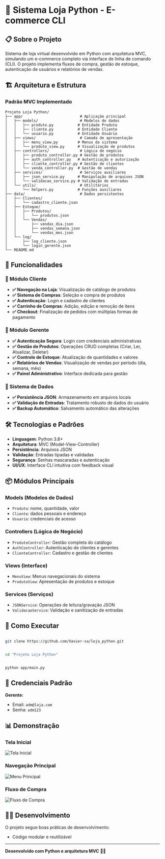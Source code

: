 # 🛒 Sistema Loja Python - E-commerce CLI

## 📋 Sobre o Projeto

Sistema de loja virtual desenvolvido em Python com arquitetura MVC, simulando um e-commerce completo via interface de linha de comando (CLI). O projeto implementa fluxos de compra, gestão de estoque, autenticação de usuários e relatórios de vendas.

## 🏗️ Arquitetura e Estrutura

### Padrão MVC Implementado
```
Projeto Loja Python/
├── app/                          # Aplicação principal
│   ├── models/                   # Modelos de dados
│   │   ├── produto.py           # Entidade Produto
│   │   ├── cliente.py           # Entidade Cliente  
│   │   └── usuario.py           # Entidade Usuário
│   ├── views/                    # Camada de apresentação
│   │   ├── menu_view.py         # Menus do sistema
│   │   └── produto_view.py      # Visualização de produtos
│   ├── controllers/              # Lógica de negócio
│   │   ├── produto_controller.py # Gestão de produtos
│   │   ├── auth_controller.py   # Autenticação e autorização
│   │   ├── cliente_controller.py # Gestão de clientes
│   │   └── venda_controller.py  # Gestão de vendas
│   ├── services/                 # Serviços auxiliares
│   │   ├── json_service.py      # Manipulação de arquivos JSON
│   │   └── validacao_service.py # Validação de entradas
│   └── utils/                    # Utilitários
│       └── helpers.py           # Funções auxiliares
├── data/                         # Dados persistentes
│   ├── Clientes/
│   │   └── cadastro_cliente.json
│   ├── Estoque/
│   │   ├── Produtos/
│   │   │   └── produtos.json
│   │   └── Vendas/
│   │       ├── vendas_dia.json
│   │       ├── vendas_semana.json
│   │       └── vendas_mes.json
│   └── log/
│       ├── log_cliente.json
│       └── login_gerente.json
└── README.md
```

## 🚀 Funcionalidades

### 👤 Módulo Cliente
- **✅ Navegação na Loja**: Visualização de catálogo de produtos
- **✅ Sistema de Compras**: Seleção e compra de produtos
- **✅ Autenticação**: Login e cadastro de clientes
- **✅ Carrinho de Compras**: Adição, edição e remoção de itens
- **✅ Checkout**: Finalização de pedidos com múltiplas formas de pagamento

### 🔧 Módulo Gerente
- **✅ Autenticação Segura**: Login com credenciais administrativas
- **✅ Gestão de Produtos**: Operações CRUD completas (Criar, Ler, Atualizar, Deletar)
- **✅ Controle de Estoque**: Atualização de quantidades e valores
- **✅ Relatórios de Vendas**: Visualização de vendas por período (dia, semana, mês)
- **✅ Painel Administrativo**: Interface dedicada para gestão

### 💾 Sistema de Dados
- **✅ Persistência JSON**: Armazenamento em arquivos locais
- **✅ Validação de Entradas**: Tratamento robusto de dados do usuário
- **✅ Backup Automático**: Salvamento automático das alterações

## 🛠️ Tecnologias e Padrões

- **Linguagem**: Python 3.8+
- **Arquitetura**: MVC (Model-View-Controller)
- **Persistência**: Arquivos JSON
- **Validação**: Entradas tipadas e validadas
- **Segurança**: Senhas mascaradas e autenticação
- **UI/UX**: Interface CLI intuitiva com feedback visual

## 📦 Módulos Principais

### Models (Modelos de Dados)
- `Produto`: nome, quantidade, valor
- `Cliente`: dados pessoais e endereço
- `Usuario`: credenciais de acesso

### Controllers (Lógica de Negócio)
- `ProdutoController`: Gestão completa do catálogo
- `AuthController`: Autenticação de clientes e gerentes
- `ClienteController`: Cadastro e gestão de clientes

### Views (Interface)
- `MenuView`: Menus navegacionais do sistema
- `ProdutoView`: Apresentação de produtos e estoque

### Services (Serviços)
- `JSONService`: Operações de leitura/gravação JSON
- `ValidacaoService`: Validação e sanitização de entradas

## 🎯 Como Executar

```bash

git clone https://github.com/Xavier-sa/loja_python.git


cd "Projeto Loja Python"


python app/main.py
```

## 🔐 Credenciais Padrão

**Gerente:**
- Email: `adm@loja.com`
- Senha: `adm123`

## 📊 Demonstração

### Tela Inicial
![Tela Inicial](app/views/assets/img/inicio.JPG)

### Navegação Principal  
![Menu Principal](app/views/assets/img/opcao1.JPG)

### Fluxo de Compra
![Fluxo de Compra](app/views/assets/img/opcao1-1.JPG)


## 👨‍💻 Desenvolvimento

O projeto segue boas práticas de desenvolvimento:
- Código modular e reutilizável

---

**Desenvolvido com Python e arquitetura MVC** 🐍🚀